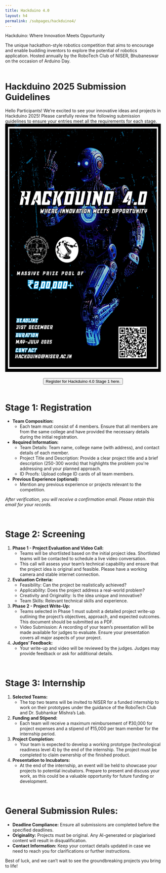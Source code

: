 ```yaml
---
title: Hackduino 4.0
layout: h4
permalink: /subpages/hackduino4/
---
```

<p class="headings">Hackduino: Where Innovation Meets Oppurtunity</p>
The unique hackathon-style robotics competition that aims to encourage and enable budding inventors to explore the potential of robotics application. Hosted annually by the RoboTech Club of NISER, Bhubaneswar on the occasion of Arduino Day.
<br>
<br>
<h1 class="headings">Hackduino 2025 Submission Guidelines</h1>
Hello Participants!
We’re excited to see your innovative ideas and projects in Hackduino 2025! Please carefully review the following submission guidelines to ensure your entries meet all the requirements for each stage.
<br>
<center><img class="poster" src="/images/hackduino4_postor.jpg" height="800px" width="620px"></center>
<br>
<center><a href="https://docs.google.com/forms/d/e/1FAIpQLScThQmXguPeuG_FQ3i1Dplkop3CiO8y8J8rttkt242APR1aqw/viewform?usp=sf_link"><button>Register for Hackduino 4.0 Stage 1 here.</button></a></center>
<br>
<h1 class="headings">Stage 1: Registration</h1>

- **Team Composition:**
  - Each team must consist of 4 members. Ensure that all members are from the same college and have provided the necessary details during the initial registration.
- **Required Information:**
  - Team Details: Team name, college name (with address), and contact details of each member.
  - Project Title and Description: Provide a clear project title and a brief description (250-300 words) that highlights the problem you're addressing and your planned approach.
  - ID Proofs: Upload college ID cards of all team members.
- **Previous Experience (optional):**
  - Mention any previous experience or projects relevant to the competition.
  
*After verification, you will receive a confirmation email. Please retain this email for your records.*

<br>
<h1 class="headings">Stage 2: Screening</h1>

1. **Phase 1 - Project Evaluation and Video Call:**
   - Teams will be shortlisted based on the initial project idea. Shortlisted teams will be contacted to schedule a live video conversation.
   - This call will assess your team’s technical capability and ensure that the project idea is original and feasible. Please have a working camera and stable internet connection.
2. **Evaluation Criteria:**
   - Feasibility: Can the project be realistically achieved?
   - Applicability: Does the project address a real-world problem?
   - Creativity and Originality: Is the idea unique and innovative?
   - Team Skills: Relevant technical skills and experience.
3. **Phase 2 - Project Write-Up:**
   - Teams selected in Phase 1 must submit a detailed project write-up outlining the project’s objectives, approach, and expected outcomes. This document should be submitted as a PDF.
   - Video Submission: A recording of your team’s presentation will be made available for judges to evaluate. Ensure your presentation covers all major aspects of your project.
4. **Judges’ Feedback:**
   - Your write-up and video will be reviewed by the judges. Judges may provide feedback or ask for additional details.

<br>
<h1 class="headings">Stage 3: Internship</h1>

1. **Selected Teams:**
   - The top two teams will be invited to NISER for a funded internship to work on their prototypes under the guidance of the RoboTech Club and Dr. Subhankar Mishra’s Lab.
2. **Funding and Stipend:**
   - Each team will receive a maximum reimbursement of ₹30,000 for project expenses and a stipend of ₹15,000 per team member for the internship period.
3. **Project Completion:**
   - Your team is expected to develop a working prototype (technological readiness level 4) by the end of the internship. The project must be completed to claim ownership of the finished product.
4. **Presentation to Incubators:**
   - At the end of the internship, an event will be held to showcase your projects to potential incubators. Prepare to present and discuss your work, as this could be a valuable opportunity for future funding or development.

<br>
<h1 class="headings">General Submission Rules:</h1>

- **Deadline Compliance:** Ensure all submissions are completed before the specified deadlines.
- **Originality:** Projects must be original. Any AI-generated or plagiarised content will result in disqualification.
- **Contact Information:** Keep your contact details updated in case we need to reach you for clarifications or further instructions.

Best of luck, and we can’t wait to see the groundbreaking projects you bring to life!








